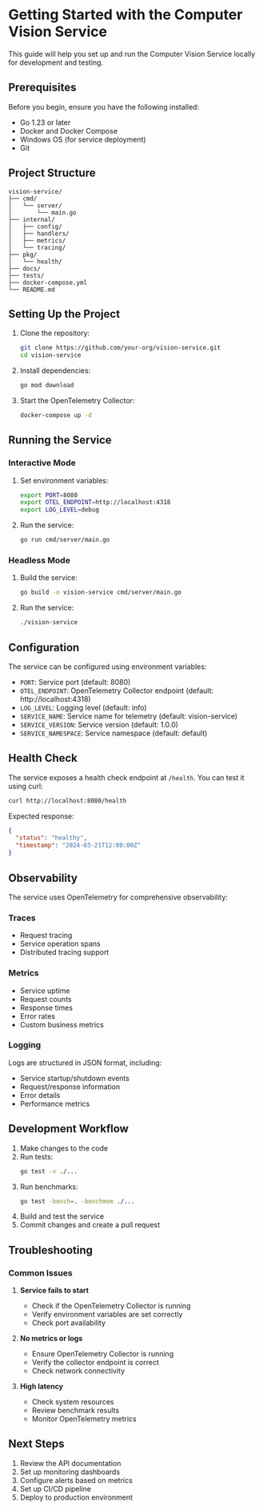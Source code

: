 # Getting Started with the Computer Vision Service

This guide will help you set up and run the Computer Vision Service locally for development and testing.

## Prerequisites

Before you begin, ensure you have the following installed:

- Go 1.23 or later
- Docker and Docker Compose
- Windows OS (for service deployment)
- Git

## Project Structure

```
vision-service/
├── cmd/
│   └── server/
│       └── main.go
├── internal/
│   ├── config/
│   ├── handlers/
│   ├── metrics/
│   └── tracing/
├── pkg/
│   └── health/
├── docs/
├── tests/
├── docker-compose.yml
└── README.md
```

## Setting Up the Project

1. Clone the repository:
   ```bash
   git clone https://github.com/your-org/vision-service.git
   cd vision-service
   ```

2. Install dependencies:
   ```bash
   go mod download
   ```

3. Start the OpenTelemetry Collector:
   ```bash
   docker-compose up -d
   ```

## Running the Service

### Interactive Mode

1. Set environment variables:
   ```bash
   export PORT=8080
   export OTEL_ENDPOINT=http://localhost:4318
   export LOG_LEVEL=debug
   ```

2. Run the service:
   ```bash
   go run cmd/server/main.go
   ```

### Headless Mode

1. Build the service:
   ```bash
   go build -o vision-service cmd/server/main.go
   ```

2. Run the service:
   ```bash
   ./vision-service
   ```

## Configuration

The service can be configured using environment variables:

- `PORT`: Service port (default: 8080)
- `OTEL_ENDPOINT`: OpenTelemetry Collector endpoint (default: http://localhost:4318)
- `LOG_LEVEL`: Logging level (default: info)
- `SERVICE_NAME`: Service name for telemetry (default: vision-service)
- `SERVICE_VERSION`: Service version (default: 1.0.0)
- `SERVICE_NAMESPACE`: Service namespace (default: default)

## Health Check

The service exposes a health check endpoint at `/health`. You can test it using curl:

```bash
curl http://localhost:8080/health
```

Expected response:
```json
{
  "status": "healthy",
  "timestamp": "2024-03-21T12:00:00Z"
}
```

## Observability

The service uses OpenTelemetry for comprehensive observability:

### Traces
- Request tracing
- Service operation spans
- Distributed tracing support

### Metrics
- Service uptime
- Request counts
- Response times
- Error rates
- Custom business metrics

### Logging
Logs are structured in JSON format, including:
- Service startup/shutdown events
- Request/response information
- Error details
- Performance metrics

## Development Workflow

1. Make changes to the code
2. Run tests:
   ```bash
   go test -v ./...
   ```
3. Run benchmarks:
   ```bash
   go test -bench=. -benchmem ./...
   ```
4. Build and test the service
5. Commit changes and create a pull request

## Troubleshooting

### Common Issues

1. **Service fails to start**
   - Check if the OpenTelemetry Collector is running
   - Verify environment variables are set correctly
   - Check port availability

2. **No metrics or logs**
   - Ensure OpenTelemetry Collector is running
   - Verify the collector endpoint is correct
   - Check network connectivity

3. **High latency**
   - Check system resources
   - Review benchmark results
   - Monitor OpenTelemetry metrics

## Next Steps

1. Review the API documentation
2. Set up monitoring dashboards
3. Configure alerts based on metrics
4. Set up CI/CD pipeline
5. Deploy to production environment 